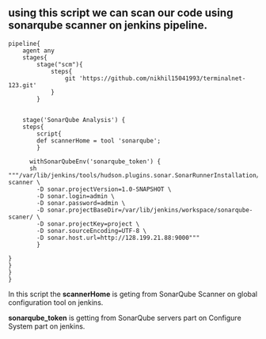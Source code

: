 ## using this script we can scan our code using sonarqube scanner on jenkins pipeline.


```
pipeline{
    agent any
    stages{
        stage("scm"){
            steps{
                git 'https://github.com/nikhil15041993/terminalnet-123.git'
            }
        }
               
        
    stage('SonarQube Analysis') {
    steps{
        script{
        def scannerHome = tool 'sonarqube';
        }
        
      withSonarQubeEnv('sonarqube_token') {
      sh """/var/lib/jenkins/tools/hudson.plugins.sonar.SonarRunnerInstallation/sonarqube/bin/sonar-scanner \
        -D sonar.projectVersion=1.0-SNAPSHOT \
        -D sonar.login=admin \
        -D sonar.password=admin \
        -D sonar.projectBaseDir=/var/lib/jenkins/workspace/sonarqube-scaner/ \
        -D sonar.projectKey=project \
        -D sonar.sourceEncoding=UTF-8 \
        -D sonar.host.url=http://128.199.21.88:9000"""
        }
        
}
}
}
}

```

In this script the **scannerHome** is geting from SonarQube Scanner on global configuration tool on jenkins.

**sonarqube_token** is getting from SonarQube servers part on Configure System part on jenkins.


